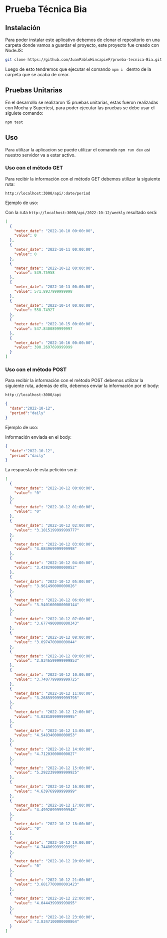 # Prueba Técnica Bia

## Instalación

Para poder instalar este aplicativo debemos de clonar el repositorio en una carpeta donde vamos a guardar el proyecto, este proyecto fue creado con NodeJS:

```bash
git clone https://github.com/JuanPabloHincapieF/prueba-tecnica-Bia.git
```

Luego de esto tendremos que ejecutar el comando `npm i ` dentro de la carpeta que se acaba de crear.

## Pruebas Unitarias

En el desarrollo se realizaron 15 pruebas unitarias, estas fueron realizadas con Mocha y Supertest, para poder ejecutar las pruebas se debe usar el siguiete comando:

`npm test`

## Uso

Para utilizar la aplicacion se puede utilizar el comando `npm run dev` asi nuestro servidor va a estar activo.

### Uso con el método GET

Para recibir la información con el método GET debemos utilizar la siguiente ruta:

`http://localhost:3000/api/:date/period`

Ejemplo de uso:

Con la ruta `http://localhost:3000/api/2022-10-12/weekly` resultado será:

```JSON
[
  {
    "meter_date": "2022-10-10 00:00:00",
    "value": 0
  },
  {
    "meter_date": "2022-10-11 00:00:00",
    "value": 0
  },
  {
    "meter_date": "2022-10-12 00:00:00",
    "value": 539.75958
  },
  {
    "meter_date": "2022-10-13 00:00:00",
    "value": 571.8937999999998
  },
  {
    "meter_date": "2022-10-14 00:00:00",
    "value": 558.74927
  },
  {
    "meter_date": "2022-10-15 00:00:00",
    "value": 547.8400899999997
  },
  {
    "meter_date": "2022-10-16 00:00:00",
    "value": 390.2697699999999
  }
]
```

### Uso con el método POST

Para recibir la información con el método POST debemos utilizar la siguiente ruta, además de ello, debemos enviar la información por el body:

`http://localhost:3000/api`

```JSON
{
  "date":"2022-10-12",
  "period":"daily"
}
```

Ejemplo de uso:

Información enviada en el body:

```JSON
{
  "date":"2022-10-12",
  "period":"daily"
}
```

La respuesta de esta petición será:

```JSON
[
  {
    "meter_date": "2022-10-12 00:00:00",
    "value": "0"
  },
  {
    "meter_date": "2022-10-12 01:00:00",
    "value": "0"
  },
  {
    "meter_date": "2022-10-12 02:00:00",
    "value": "3.1815199999999777"
  },
  {
    "meter_date": "2022-10-12 03:00:00",
    "value": "4.084969999999998"
  },
  {
    "meter_date": "2022-10-12 04:00:00",
    "value": "3.438290000000052"
  },
  {
    "meter_date": "2022-10-12 05:00:00",
    "value": "3.961490000000026"
  },
  {
    "meter_date": "2022-10-12 06:00:00",
    "value": "3.5401600000000144"
  },
  {
    "meter_date": "2022-10-12 07:00:00",
    "value": "3.6774900000000343"
  },
  {
    "meter_date": "2022-10-12 08:00:00",
    "value": "3.097470000000044"
  },
  {
    "meter_date": "2022-10-12 09:00:00",
    "value": "2.8346599999999853"
  },
  {
    "meter_date": "2022-10-12 10:00:00",
    "value": "3.7407799999999725"
  },
  {
    "meter_date": "2022-10-12 11:00:00",
    "value": "3.2685599999999795"
  },
  {
    "meter_date": "2022-10-12 12:00:00",
    "value": "4.028189999999995"
  },
  {
    "meter_date": "2022-10-12 13:00:00",
    "value": "4.548340000000053"
  },
  {
    "meter_date": "2022-10-12 14:00:00",
    "value": "4.712030000000027"
  },
  {
    "meter_date": "2022-10-12 15:00:00",
    "value": "5.2922399999999925"
  },
  {
    "meter_date": "2022-10-12 16:00:00",
    "value": "4.639769999999999"
  },
  {
    "meter_date": "2022-10-12 17:00:00",
    "value": "4.499209999999948"
  },
  {
    "meter_date": "2022-10-12 18:00:00",
    "value": "0"
  },
  {
    "meter_date": "2022-10-12 19:00:00",
    "value": "4.744869999999992"
  },
  {
    "meter_date": "2022-10-12 20:00:00",
    "value": "0"
  },
  {
    "meter_date": "2022-10-12 21:00:00",
    "value": "3.6817700000001423"
  },
  {
    "meter_date": "2022-10-12 22:00:00",
    "value": "4.044439999999895"
  },
  {
    "meter_date": "2022-10-12 23:00:00",
    "value": "3.8347100000000864"
  }
]
```
